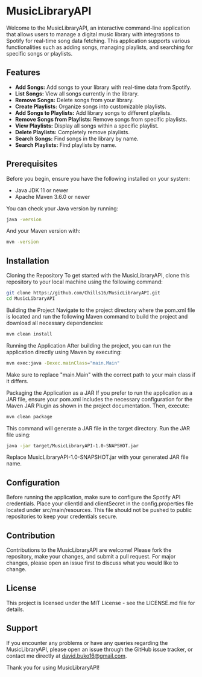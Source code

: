 # MusicLibraryAPI

Welcome to the MusicLibraryAPI, an interactive command-line application that allows users to manage a digital music library with integrations to Spotify for real-time song data fetching. This application supports various functionalities such as adding songs, managing playlists, and searching for specific songs or playlists.

## Features

- **Add Songs:** Add songs to your library with real-time data from Spotify.
- **List Songs:** View all songs currently in the library.
- **Remove Songs:** Delete songs from your library.
- **Create Playlists:** Organize songs into customizable playlists.
- **Add Songs to Playlists:** Add library songs to different playlists.
- **Remove Songs from Playlists:** Remove songs from specific playlists.
- **View Playlists:** Display all songs within a specific playlist.
- **Delete Playlists:** Completely remove playlists.
- **Search Songs:** Find songs in the library by name.
- **Search Playlists:** Find playlists by name.

## Prerequisites

Before you begin, ensure you have the following installed on your system:
- Java JDK 11 or newer
- Apache Maven 3.6.0 or newer

You can check your Java version by running:
```bash
java -version
```

And your Maven version with:
```bash
mvn -version
```

## Installation

Cloning the Repository
To get started with the MusicLibraryAPI, clone this repository to your local machine using the following command:
```bash
git clone https://github.com/Chills16/MusicLibraryAPI.git
cd MusicLibraryAPI
```

Building the Project
Navigate to the project directory where the pom.xml file is located and run the following Maven command to build the project and download all necessary dependencies:
```bash
mvn clean install
```

Running the Application
After building the project, you can run the application directly using Maven by executing:
```bash
mvn exec:java -Dexec.mainClass="main.Main"
```
Make sure to replace "main.Main" with the correct path to your main class if it differs.


Packaging the Application as a JAR
If you prefer to run the application as a JAR file, ensure your pom.xml includes the necessary configuration for the Maven JAR Plugin as shown in the project documentation. Then, execute:
```bash
mvn clean package
```

This command will generate a JAR file in the target directory. Run the JAR file using:
```bash
java -jar target/MusicLibraryAPI-1.0-SNAPSHOT.jar
```
Replace MusicLibraryAPI-1.0-SNAPSHOT.jar with your generated JAR file name.

## Configuration
Before running the application, make sure to configure the Spotify API credentials. Place your clientId and clientSecret in the config.properties file located under src/main/resources. This file should not be pushed to public repositories to keep your credentials secure.

## Contribution
Contributions to the MusicLibraryAPI are welcome! Please fork the repository, make your changes, and submit a pull request. For major changes, please open an issue first to discuss what you would like to change.

## License
This project is licensed under the MIT License - see the LICENSE.md file for details.

## Support
If you encounter any problems or have any queries regarding the MusicLibraryAPI, please open an issue through the GitHub issue tracker, or contact me directly at david.buko16@gmail.com.

Thank you for using MusicLibraryAPI!